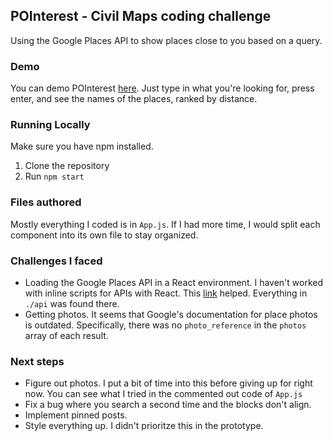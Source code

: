 ## POInterest - Civil Maps coding challenge

Using the Google Places API to show places close to you based on a query.

### Demo

You can demo POInterest [here](http://ourbeacn.com.s3-website-us-west-2.amazonaws.com/).
Just type in what you're looking for, press enter, and see the names of the places, ranked by distance. 

### Running Locally

Make sure you have npm installed.

1. Clone the repository
2. Run `npm start`

### Files authored

Mostly everything I coded is in `App.js`. If I had more time, 
I would split each component into its own file to stay organized. 

### Challenges I faced
* Loading the Google Places API in a React environment. I 
haven't worked with inline scripts for APIs with React. This 
[link](https://www.fullstackreact.com/articles/how-to-write-a-google-maps-react-component/) helped. 
Everything in `./api` was found there.
* Getting photos. It seems that Google's documentation for 
place photos  is outdated. Specifically, there was no `photo_reference` 
in the `photos` array of each result.

### Next steps
* Figure out photos. I put a bit of time into this 
before giving up for right now. You can see what 
I tried in the commented out code of `App.js`
* Fix a bug where you search a second time and the blocks don't align.
* Implement pinned posts.
* Style everything up. I didn't prioritze this in the prototype.
